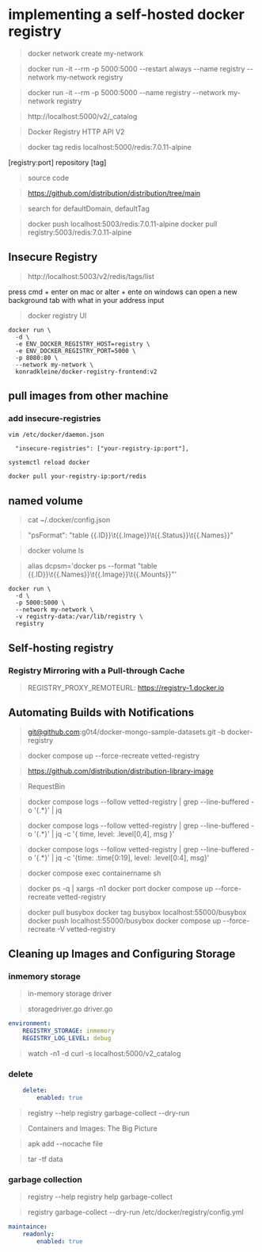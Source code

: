 # implementing a self-hosted docker registry

> docker network create my-network

> docker run -it --rm -p 5000:5000 --restart always --name registry --network my-network registry 

> docker run -it --rm -p 5000:5000 --name registry --network my-network registry 

> http://localhost:5000/v2/_catalog

> Docker Registry HTTP API V2

> docker tag redis localhost:5000/redis:7.0.11-alpine

[registry:port] repository [tag]

> source code 

> https://github.com/distribution/distribution/tree/main

> search for defaultDomain, defaultTag

> docker push  localhost:5003/redis:7.0.11-alpine
> docker pull  registry:5003/redis:7.0.11-alpine

## Insecure Registry

> http://localhost:5003/v2/redis/tags/list

press cmd + enter on mac or alter + ente on windows can open a new background tab with what in your address input

> docker registry UI

```
docker run \
  -d \
  -e ENV_DOCKER_REGISTRY_HOST=registry \
  -e ENV_DOCKER_REGISTRY_PORT=5000 \
  -p 8080:80 \
  --network my-network \
  konradkleine/docker-registry-frontend:v2
```

## pull images from other machine

### add insecure-registries
```
vim /etc/docker/daemon.json

  "insecure-registries": ["your-registry-ip:port"],

systemctl reload docker

docker pull your-registry-ip:port/redis

```

## named volume

> cat ~/.docker/config.json

> "psFormat": "table {{.ID}}\t{{.Image}}\t{{.Status}}\t{{.Names}}"

> docker volume ls

> alias dcpsm='docker ps --format "table {{.ID}}\t{{.Names}}\t{{.Image}}\t{{.Mounts}}"'


```
docker run \
  -d \
  -p 5000:5000 \
  --network my-network \
  -v registry-data:/var/lib/registry \
  registry
```

## Self-hosting registry

### Registry Mirroring with a Pull-through Cache

> REGISTRY_PROXY_REMOTEURL: https://registry-1.docker.io


## Automating Builds with Notifications

> git@github.com:g0t4/docker-mongo-sample-datasets.git -b docker-registry

> docker compose up --force-recreate vetted-registry

> https://github.com/distribution/distribution-library-image

> RequestBin

> docker compose logs --follow vetted-registry | grep --line-buffered -o '{.*}' | jq

> docker compose logs --follow vetted-registry | grep --line-buffered -o '{.*}' | jq -c '{ time, level: .level[0,4], msg }'

> docker compose logs --follow vetted-registry | grep --line-buffered -o '{.*}' | jq -c '{time: .time[0:19], level: .level[0:4], msg}'

> docker compose exec containername sh

> docker ps -q | xargs -n1 docker port
> docker compose up --force-recreate vetted-registry

> docker pull busybox
> docker tag busybox localhost:55000/busybox
> docker push localhost:55000/busybox
> docker compose up --force-recreate -V vetted-registry

## Cleaning up Images and Configuring Storage

### inmemory storage

> in-memory storage driver

> storagedriver.go 
> driver.go

```yml
environment:
    REGISTRY_STORAGE: inmemory
    REGISTRY_LOG_LEVEL: debug
```

> watch -n1 -d curl -s localhost:5000/v2_catalog

### delete

```yml
    delete: 
        enabled: true
```

> registry --help
> registry garbage-collect --dry-run

> Containers and Images: The Big Picture

> apk add --nocache file

> tar -tf data

### garbage collection

> registry --help
> registry help garbage-collect

> registry garbage-collect --dry-run /etc/docker/registry/config.yml

```yml
maintaince:
    readonly:
        enabled: true


```




